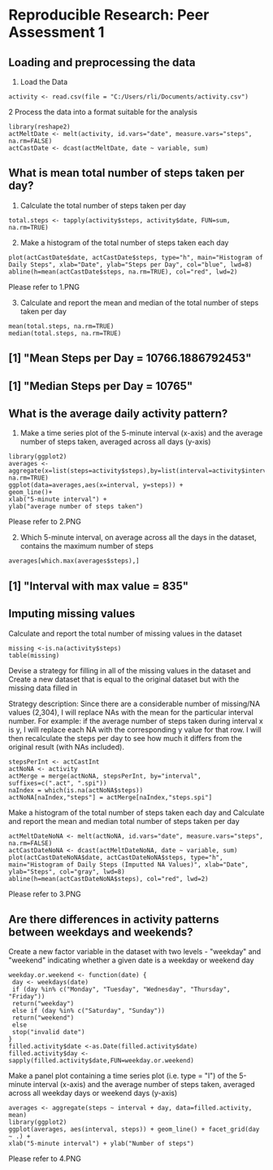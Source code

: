 # Reproducible Research: Peer Assessment 1


## Loading and preprocessing the data
1. Load the Data
```
activity <- read.csv(file = "C:/Users/rli/Documents/activity.csv")
```
2 Process the data into a format suitable for the analysis
```
library(reshape2)
actMeltDate <- melt(activity, id.vars="date", measure.vars="steps", na.rm=FALSE)
actCastDate <- dcast(actMeltDate, date ~ variable, sum)
```


## What is mean total number of steps taken per day?
1. Calculate the total number of steps taken per day
```
total.steps <- tapply(activity$steps, activity$date, FUN=sum, na.rm=TRUE)
```
2. Make a histogram of the total number of steps taken each day
```
plot(actCastDate$date, actCastDate$steps, type="h", main="Histogram of Daily Steps", xlab="Date", ylab="Steps per Day", col="blue", lwd=8)
abline(h=mean(actCastDate$steps, na.rm=TRUE), col="red", lwd=2)
```
Please refer to 1.PNG

3. Calculate and report the mean and median of the total number of steps taken per day
```
mean(total.steps, na.rm=TRUE)
median(total.steps, na.rm=TRUE)
```
## [1] "Mean Steps per Day = 10766.1886792453"
## [1] "Median Steps per Day = 10765"


## What is the average daily activity pattern?
1. Make a time series plot of the 5-minute interval (x-axis) and the average number of steps taken, averaged across all days (y-axis)
```
library(ggplot2)
averages <- aggregate(x=list(steps=activity$steps),by=list(interval=activity$interval),FUN=mean, na.rm=TRUE)
ggplot(data=averages,aes(x=interval, y=steps)) + 
geom_line()+
xlab("5-minute interval") +
ylab("average number of steps taken")
```
Please refer to 2.PNG

2. Which 5-minute interval, on average across all the days in the dataset, contains the maximum number of steps
```
averages[which.max(averages$steps),]
```
## [1] "Interval with max value = 835"


## Imputing missing values
Calculate and report the total number of missing values in the dataset
```
missing <-is.na(activity$steps)
table(missing)
```
Devise a strategy for filling in all of the missing values in the dataset and Create a new dataset that is equal to the original dataset but with the missing data filled in

Strategy description:  Since there are a considerable number of missing/NA values (2,304), I will replace NAs with the mean for the particular interval number. For example: if the average number of steps taken during interval x is y, I will replace each NA with the corresponding y value for that row. I will then recalculate the steps per day to see how much it differs from the original result (with NAs included).
```
stepsPerInt <- actCastInt
actNoNA <- activity
actMerge = merge(actNoNA, stepsPerInt, by="interval", suffixes=c(".act", ".spi"))
naIndex = which(is.na(actNoNA$steps))
actNoNA[naIndex,"steps"] = actMerge[naIndex,"steps.spi"]
```
Make a histogram of the total number of steps taken each day and Calculate and report the mean and median total number of steps taken per day
```
actMeltDateNoNA <- melt(actNoNA, id.vars="date", measure.vars="steps", na.rm=FALSE)
actCastDateNoNA <- dcast(actMeltDateNoNA, date ~ variable, sum)
plot(actCastDateNoNA$date, actCastDateNoNA$steps, type="h", main="Histogram of Daily Steps (Imputted NA Values)", xlab="Date", ylab="Steps", col="gray", lwd=8)
abline(h=mean(actCastDateNoNA$steps), col="red", lwd=2)
```
Please refer to 3.PNG

## Are there differences in activity patterns between weekdays and weekends?
Create a new factor variable in the dataset with two levels - "weekday" and "weekend" indicating whether a given date is a weekday or weekend day
```
weekday.or.weekend <- function(date) {
 day <- weekdays(date)
 if (day %in% c("Monday", "Tuesday", "Wednesday", "Thursday", "Friday"))
 return("weekday")
 else if (day %in% c("Saturday", "Sunday"))
 return("weekend")
 else
 stop("invalid date")
}
filled.activity$date <-as.Date(filled.activity$date)
filled.activity$day <-sapply(filled.activity$date,FUN=weekday.or.weekend)
```
Make a panel plot containing a time series plot (i.e. type = "l") of the 5-minute interval (x-axis) and the average number of steps taken, averaged across all weekday days or weekend days (y-axis)
```
averages <- aggregate(steps ~ interval + day, data=filled.activity, mean)
library(ggplot2)
ggplot(averages, aes(interval, steps)) + geom_line() + facet_grid(day ~ .) +
xlab("5-minute interval") + ylab("Number of steps")
```
Please refer to 4.PNG

